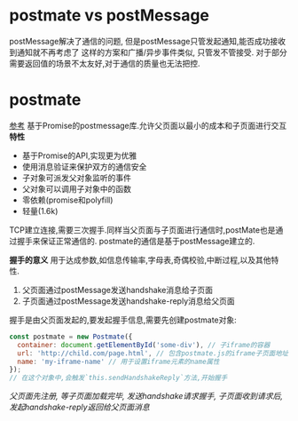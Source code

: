 # postmate vs postMessage

postMessage解决了通信的问题, 但是postMessage只管发起通知,能否成功接收到通知就不再考虑了
这样的方案和广播/异步事件类似, 只管发不管接受.
对于部分需要返回值的场景不太友好,对于通信的质量也无法把控.

# postmate

[参考](https://juejin.cn/post/6895502625970585607)
基于Promise的postmessage库.允许父页面以最小的成本和子页面进行交互
**特性**
  - 基于Promise的API,实现更为优雅
  - 使用消息验证来保护双方的通信安全
  - 子对象可派发父对象监听的事件
  - 父对象可以调用子对象中的函数
  - 零依赖(promise和polyfill)
  - 轻量(1.6k)

TCP建立连接,需要三次握手.同样当父页面与子页面进行通信时,postMate也是通过握手来保证正常通信的.
postmate的通信是基于postMessage建立的.

**握手的意义** 用于达成参数,如信息传输率,字母表,奇偶校验,中断过程,以及其他特性.
1. 父页面通过postMessage发送handshake消息给子页面
2. 子页面通过postMessage发送handshake-reply消息给父页面

握手是由父页面发起的,要发起握手信息,需要先创建postmate对象:
```js 父页面创建postmate对象
const postmate = new Postmate({
  container: document.getElementById('some-div'), // 子iframe的容器
  url: 'http://child.com/page.html', // 包含postmate.js的iframe子页面地址
  name: 'my-iframe-name' // 用于设置iframe元素的name属性
});
// 在这个对象中,会触发`this.sendHandshakeReply`方法,开始握手
```
*父页面先注册, 等子页面加载完毕, 发送handshake请求握手, 子页面收到请求后, 发起handshake-reply返回给父页面消息*
